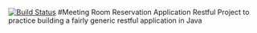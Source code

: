 [![Build Status](https://travis-ci.org/burgermannetje/rooms-for-meeting-and-seating.svg?branch=master)](https://travis-ci.org/burgermannetje/rooms-for-meeting-and-seating)
#Meeting Room Reservation Application Restful
Project to practice building a fairly generic restful application in Java